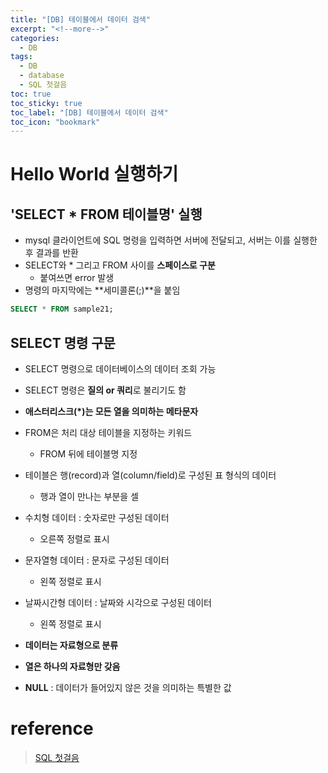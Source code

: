 ```yaml
---
title: "[DB] 테이블에서 데이터 검색"
excerpt: "<!--more-->"
categories:
  - DB
tags:
  - DB
  - database
  - SQL 첫걸음
toc: true
toc_sticky: true
toc_label: "[DB] 테이블에서 데이터 검색"
toc_icon: "bookmark"
---
```


# Hello World 실행하기

## 'SELECT * FROM 테이블명' 실행

- mysql 클라이언트에 SQL 명령을 입력하면 서버에 전달되고, 서버는 이를 실행한 후 결과를 반환
- SELECT와 * 그리고 FROM 사이를 **스페이스로 구분**
  - 붙여쓰면 error 발생
- 명령의 마지막에는 **세미콜론(;)**을 붙임

```sql
SELECT * FROM sample21;
```

## SELECT 명령 구문

- SELECT 명령으로 데이터베이스의 데이터 조회 가능
- SELECT 명령은 **질의 or 쿼리**로 불리기도 함
- **애스터리스크(*)는 모든 열을 의미하는 메타문자**
- FROM은 처리 대상 테이블을 지정하는 키워드
  - FROM 뒤에 테이블명 지정

- 테이블은 행(record)과 열(column/field)로 구성된 표 형식의 데이터
  - 행과 열이 만나는 부분을 셀

- 수치형 데이터 : 숫자로만 구성된 데이터
  - 오른쪽 정렬로 표시
- 문자열형 데이터 : 문자로 구성된 데이터
  - 왼쪽 정렬로 표시
- 날짜시간형 데이터 : 날짜와 시각으로 구성된 데이터
  - 왼쪽 정렬로 표시
- **데이터는 자료형으로 분류**
- **열은 하나의 자료형만 갖음**

- **NULL** : 데이터가 들어있지 않은 것을 의미하는 특별한 값

# reference

> [SQL 첫걸음](https://www.aladin.co.kr/shop/wproduct.aspx?ItemId=69025381)
<br>[](https://download.hanbit.co.kr/exam/2231/)